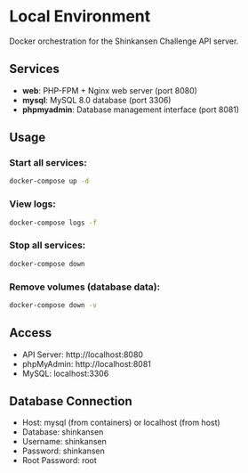 # Local Environment

Docker orchestration for the Shinkansen Challenge API server.

## Services

- **web**: PHP-FPM + Nginx web server (port 8080)
- **mysql**: MySQL 8.0 database (port 3306)
- **phpmyadmin**: Database management interface (port 8081)

## Usage

### Start all services:
```bash
docker-compose up -d
```

### View logs:
```bash
docker-compose logs -f
```

### Stop all services:
```bash
docker-compose down
```

### Remove volumes (database data):
```bash
docker-compose down -v
```

## Access

- API Server: http://localhost:8080
- phpMyAdmin: http://localhost:8081
- MySQL: localhost:3306

## Database Connection

- Host: mysql (from containers) or localhost (from host)
- Database: shinkansen
- Username: shinkansen
- Password: shinkansen
- Root Password: root